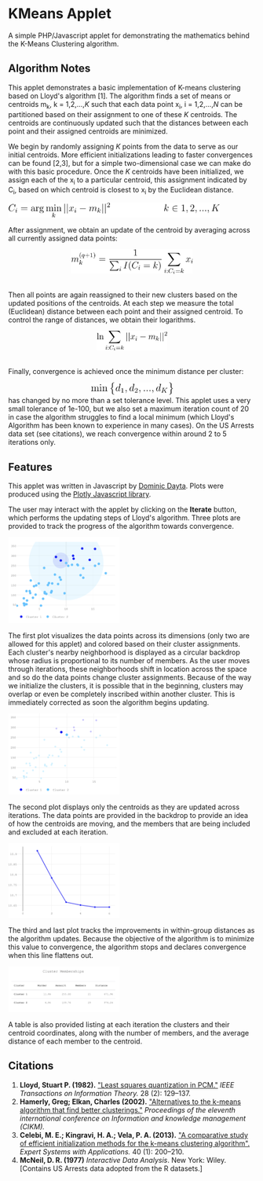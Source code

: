 # KMeans Applet

A simple PHP/Javascript applet for demonstrating the mathematics behind the K-Means Clustering algorithm.

## Algorithm Notes

This applet demonstrates a basic implementation of K-means clustering based on Lloyd's algorithm [1]. The algorithm finds a set of means or centroids m<sub>k</sub>, k = 1,2,...,<em>K</em>  such that each data point x<sub>i</sub>, i = 1,2,...,<em>N</em> can be partitioned based on their assignment to one of these <em>K</em> centroids. The centroids are continuously updated such that the distances between each point and their assigned centroids are minimized.

We begin by randomly assigning <em>K</em> points from the data to serve as our initial centroids. More efficient initializations leading to faster convergences can be found [2,3], but for a simple two-dimensional case we can make do with this basic procedure. Once the <em>K</em> centroids have been initialized, we assign each of the x<sub>i</sub> to a particular centroid, this assignment indicated by C<sub>i</sub>, based on which centroid is closest to x<sub>i</sub> by the Euclidean distance.

<img src = "img/kmeans/assignment.png" height = 30px>

After assignment, we obtain an update of the centroid by averaging across all currently assigned data points:

<center>
    <img src = "img/kmeans/update_step.png" height = 50px>
</center>
<br/>

<p>Then all points are again reassigned to their new clusters based on the updated positions of the centroids. At each step we measure the total (Euclidean) distance between each point and their assigned centroid. To control the range of distances, we obtain their logarithms.</p>

<center>
    <img src = "img/kmeans/objective.png" height = 40px>
</center>
<br/>

<p>Finally, convergence is achieved once the minimum distance per cluster:

<center>
    <img src = "img/kmeans/objective2.png" height = 25px>
</center>
has changed by no more than a set tolerance level. This applet uses a very small tolerance of 1e-100, but we also set a maximum iteration count of 20 in case the algorithm struggles to find a local minimum (which Lloyd's Algorithm has been known to experience in many cases). On the US Arrests data set (see citations), we reach convergence within around 2 to 5 iterations only.

## Features

This applet was written in Javascript by <a href = "https://github.com/dominicdayta" target="_blank">Dominic Dayta</a>. Plots were produced using the <a href= "https://plotly.com/javascript/" target = "_blank">Plotly Javascript library</a>.

The user may interact with the applet by clicking on the <strong>Iterate</strong> button, which performs the updating steps of Lloyd's algorithm. Three plots are provided to track the progress of the algorithm towards convergence.

<img src="img/kmeans/fig_assignments.png" alt="Cluster Assignments" width = 45%>

The first plot visualizes the data points across its dimensions (only two are allowed for this applet) and colored based on their cluster assignments. Each cluster's nearby neighborhood is displayed as a circular backdrop whose radius is proportional to its number of members. As the user moves through iterations, these neighborhoods shift in location across the space and so do the data points change cluster assignments. Because of the way we initialize the clusters, it is possible that in the beginning, clusters may overlap or even be completely inscribed within another cluster. This is immediately corrected as soon the algorithm begins updating.

<img src="img/kmeans/fig_centroids.png" alt="Cluster Centroids" width = 45%>

The second plot displays only the centroids as they are updated across iterations. The data points are provided in the backdrop to provide an idea of how the centroids are moving, and the members that are being included and excluded at each iteration.

<img src="img/kmeans/fig_distances.png" alt="Plot of Cluster Distances to Centroids" width = 45%>

The third and last plot tracks the improvements in within-group distances as the algorithm updates. Because the objective of the algorithm is to minimize this value to convergence, the algorithm stops and declares convergence when this line flattens out.

<img src="img/kmeans/fig_members.png" alt="Cluster Statistics" width = 45%>

A table is also provided listing at each iteration the clusters and their centroid coordinates, along with the number of members, and the average distance of each member to the centroid.

## Citations

<ol>
<li><strong>Lloyd, Stuart P. (1982).</strong> <a href = "https://cs.nyu.edu/~roweis/csc2515-2006/readings/lloyd57.pdf" target="_blank">"Least squares quantization in PCM."</a> <em>IEEE Transactions on Information Theory.</em> 28 (2): 129–137.</li>
<li><strong>Hamerly, Greg; Elkan, Charles (2002).</strong> <a href = "https://people.csail.mit.edu/tieu/notebook/kmeans/15_p600-hamerly.pdf" target="_blank"> "Alternatives to the k-means algorithm that find better clusterings."</a> <em>Proceedings of the eleventh international conference on Information and knowledge management (CIKM).</em></li>
<li><strong>Celebi, M. E.; Kingravi, H. A.; Vela, P. A. (2013).</strong> <a href = "https://www.sciencedirect.com/science/article/abs/pii/S0957417412008767" target="_blank">"A comparative study of efficient initialization methods for the k-means clustering algorithm".</a> <em>Expert Systems with Applications.</em> 40 (1): 200–210.</li>
<li><strong>McNeil, D. R. (1977)</strong> <em>Interactive Data Analysis</em>. New York: Wiley. [Contains US Arrests data adopted from the R datasets.]</li>
    </ol>